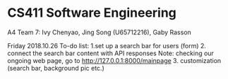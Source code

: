 # CS411 Software Engineering
A4 Team 7: Ivy Chenyao, Jing Song (U65712216), Gaby Rasson

Friday 2018.10.26 To-do list:
1.set up a search bar for users (form)
2. connect the search bar content with API responses
Note: checking our ongoing web page, go to  http://127.0.0.1:8000/mainpage
3. customization (search bar, background pic etc.)
    
